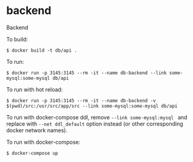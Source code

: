 # backend
Backend


To build:
```
$ docker build -t db/api .
```

To run:
```
$ docker run -p 3145:3145 --rm -it --name db-backend --link some-mysql:some-mysql db/api
```

To run with hot reload:
```
$ docker run -p 3145:3145 --rm -it --name db-backend -v $(pwd)/src:/usr/src/app/src --link some-mysql:some-mysql db/api
```

To run with docker-compose ddl, remove `--link some-mysql:mysql ` and replace with `--net ddl_default` option instead (or other corresponding docker network names).


To run with docker-compose:
```
$ docker-compose up
```